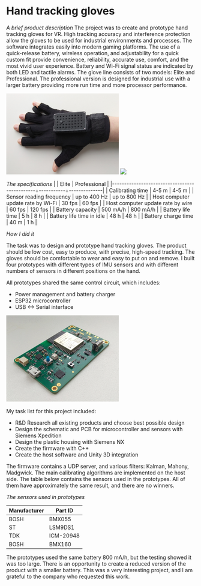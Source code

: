 # Hand tracking gloves
*A brief product description*
The project was to create  and prototype hand tracking gloves for VR. High tracking accuracy and interference protection allow the gloves to be used for  industrial environments and processes. The software integrates easily into modern gaming platforms. The use of a quick-release battery, wireless operation, and adjustability for a quick custom fit  provide convenience, reliability, accurate use, comfort, and the most vivid user experience. Battery and Wi-Fi signal status are indicated by both LED and tactile alarms. The glove line consists of two models: Elite and Professional. The professional version is designed for industrial use with a larger battery providing more run time and more processor performance.

<div>
<img src="/projects/ar_vr_gloves/images/proto_3_1.jpg" width="300" >
<img src="/projects/ar_vr_gloves/images/proto_3_2.jpg" width="300" >
</div>


*The specifications*
|                                              | Elite     | Professional |
|----------------------------------------------+-----------+--------------|
| Calibrating time                         | 4-5 m     | 4-5 m        |
| Sensor reading frequency              | up to 400 Hz    | up to 800 Hz       |
| Host computer update rate by Wi-Fi       | 30 fps    | 60 fps       |
| Host computer update rate by wire        | 60 fps    | 120 fps      |
| Battery capacity                         | 500 mA/h  | 800 mA/h     |
| Battery life time                        | 5 h       | 8 h          |
| Battery life time in idle           | 48 h      | 48 h         |
| Battery charge time                      | 40 m      | 1 h          |

*How I did it*

The task was to design and prototype hand tracking gloves. The product should be low cost, easy to produce, with precise, high-speed tracking. The gloves should be comfortable to wear and easy to put on and remove.
I built four prototypes with different types of IMU sensors and with different numbers of sensors in different positions on the hand.

All prototypes shared the same control circuit, which includes:
- Power management and battery charger
- ESP32 microcontroller
- USB <-> Serial interface

<div>
<img src="/projects/ar_vr_gloves/images/pcb.jpg" width="300" >
</div>

My task list for this project included:

- R&D Research all existing products and choose best possible design
- Design the schematic and PCB for microcontroller and sensors with Siemens Xpedition
- Design the plastic housing with Siemens NX
- Create the firmware with C++
- Create the host software and Unity 3D integration

The firmware contains a UDP server, and various filters: Kalman, Mahony, Madgwick.
The main calibrating algorithms are implemented on the host side. The table below contains
the sensors used in the prototypes. All of them have approximately the same result, and there are no winners.

*The sensors used in prototypes*

| Manufacturer  | Part ID   |
|---------------|-----------|
| BOSH          | BMX055    |
| ST            | LSM9DS1   |
| TDK           | ICM-20948 |
| BOSH          | BMX160    |

The prototypes used the same battery 800 mA/h, but the testing showed it was too large. There is an opportunity to create a reduced version of the product with a smaller battery. 
This  was a very interesting project, and I am grateful to the company who requested this work.
